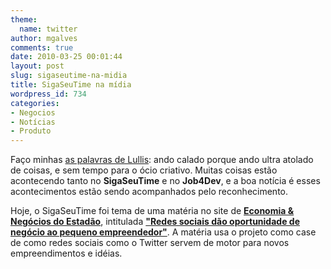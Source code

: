 ```yaml
---
theme:
  name: twitter
author: mgalves
comments: true
date: 2010-03-25 00:01:44
layout: post
slug: sigaseutime-na-midia
title: SigaSeuTime na mídia
wordpress_id: 734
categories:
- Negocios
- Notícias
- Produto
---
```


Faço minhas [as palavras de Lullis](http://log4dev.com/2010/02/01/porque-ando-tao-calado/): ando calado porque ando ultra atolado de coisas, e sem tempo para o ócio criativo. Muitas coisas estão acontecendo tanto no **SigaSeuTime** e no **Job4Dev**, e a boa notícia é esses acontecimentos estão sendo acompanhados pelo reconhecimento.

Hoje, o SigaSeuTime foi tema de uma matéria no site de **[Economia & Negócios do Estadão](http://economia.estadao.com.br/)**, intitulada **["Redes sociais dão oportunidade de negócio ao pequeno empreendedor"](http://economia.estadao.com.br/noticias/not_10591.htm)**. A matéria usa o projeto como case de como redes sociais como o Twitter servem de motor para novos empreendimentos e idéias.
